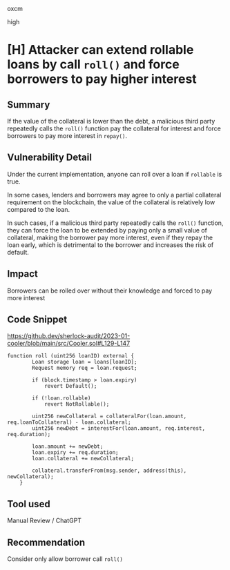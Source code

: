 oxcm

high

# [H] Attacker can extend rollable loans by call `roll()` and force borrowers to pay higher interest

## Summary

If the value of the collateral is lower than the debt, a malicious third party repeatedly calls the `roll()` function pay the collateral for interest and force borrowers to pay more interest in `repay()`.

## Vulnerability Detail

Under the current implementation, anyone can roll over a loan if `rollable` is true.

In some cases, lenders and borrowers may agree to only a partial collateral requirement on the blockchain, the value of the collateral is relatively low compared to the loan. 

In such cases, if a malicious third party repeatedly calls the `roll()` function, they can force the loan to be extended by paying only a small value of collateral, making the borrower pay more interest, even if they repay the loan early, which is detrimental to the borrower and increases the risk of default.

## Impact

Borrowers can be rolled over without their knowledge and forced to pay more interest

## Code Snippet

https://github.dev/sherlock-audit/2023-01-cooler/blob/main/src/Cooler.sol#L129-L147
```solidity
function roll (uint256 loanID) external {
        Loan storage loan = loans[loanID];
        Request memory req = loan.request;

        if (block.timestamp > loan.expiry) 
            revert Default();

        if (!loan.rollable)
            revert NotRollable();

        uint256 newCollateral = collateralFor(loan.amount, req.loanToCollateral) - loan.collateral;
        uint256 newDebt = interestFor(loan.amount, req.interest, req.duration);

        loan.amount += newDebt;
        loan.expiry += req.duration;
        loan.collateral += newCollateral;
        
        collateral.transferFrom(msg.sender, address(this), newCollateral);
    }
```

## Tool used

Manual Review / ChatGPT

## Recommendation

Consider only allow borrower call `roll()`
